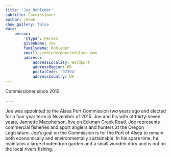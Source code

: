 ```yaml
---
title: 'Joe Rohleder'
subtitle: Commissioner
author: /home
show_gallery: false
data:
    person:
        '@type': Person
        givenName: Joe
        familyName: Rohleder
        email: jrohleder@portofalsea.com
        address:
            addressLocality: Waldport
            addressRegion: OR
            postalCode: '97394'
            addressCountry: US
---
```


Commissioner since 2012

===

Joe was appointed to the Alsea Port Commission two years ago and elected for a four year term in November of 2015. Joe and his wife of thirty-seven years, Jannette Macpherson, live on Eckman Creek Road. Joe represents commercial fisheries and sport anglers and hunters at the Oregon Legislature. Joe’s goal on the Commission is for the Port of Alsea to remain both economically and environmentally sustainable. In his spare time, he maintains a large rhodendron garden and a small wooden dory and is out on the local rivers fishing.

